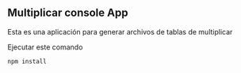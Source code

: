 

## Multiplicar console App

Esta es una aplicación para generar archivos de tablas de multiplicar

Ejecutar este comando

```
npm install
```


